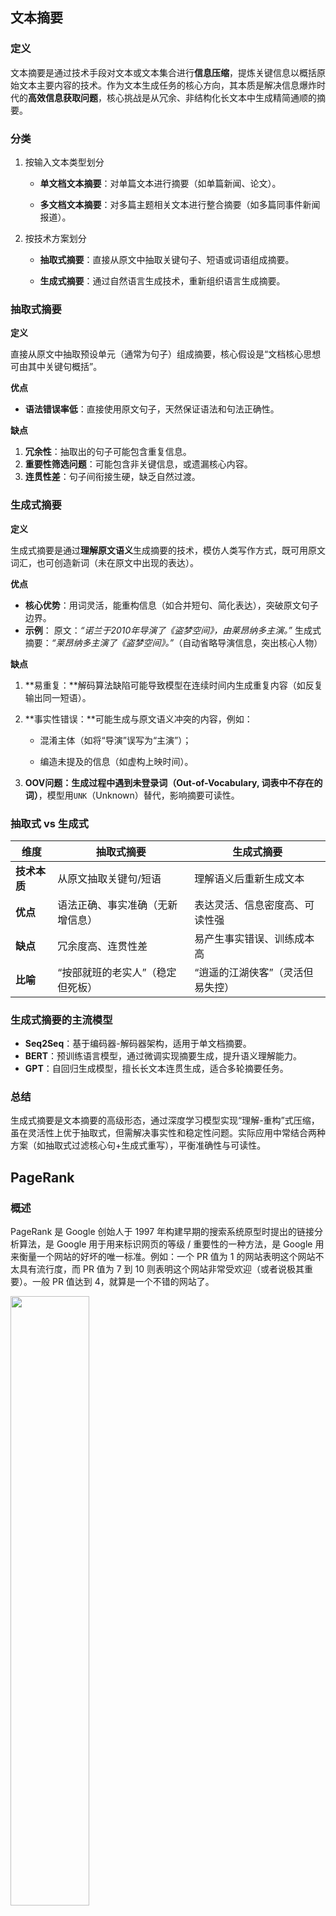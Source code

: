 ## 文本摘要

### 定义

文本摘要是通过技术手段对文本或文本集合进行**信息压缩**，提炼关键信息以概括原始文本主要内容的技术。作为文本生成任务的核心方向，其本质是解决信息爆炸时代的**高效信息获取问题**，核心挑战是从冗余、非结构化长文本中生成精简通顺的摘要。



### 分类

1. 按输入文本类型划分

   - **单文档文本摘要**：对单篇文本进行摘要（如单篇新闻、论文）。

   - **多文档文本摘要**：对多篇主题相关文本进行整合摘要（如多篇同事件新闻报道）。

2. 按技术方案划分

   - **抽取式摘要**：直接从原文中抽取关键句子、短语或词语组成摘要。

   - **生成式摘要**：通过自然语言生成技术，重新组织语言生成摘要。



### 抽取式摘要

**定义**

直接从原文中抽取预设单元（通常为句子）组成摘要，核心假设是“文档核心思想可由其中关键句概括”。

**优点**

- **语法错误率低**：直接使用原文句子，天然保证语法和句法正确性。

**缺点**

1. **冗余性**：抽取出的句子可能包含重复信息。
2. **重要性筛选问题**：可能包含非关键信息，或遗漏核心内容。
3. **连贯性差**：句子间衔接生硬，缺乏自然过渡。



### 生成式摘要

**定义**

生成式摘要是通过**理解原文语义**生成摘要的技术，模仿人类写作方式，既可用原文词汇，也可创造新词（未在原文中出现的表达）。



**优点**

- **核心优势**：用词灵活，能重构信息（如合并短句、简化表达），突破原文句子边界。
- **示例**：
  原文：*“诺兰于2010年导演了《盗梦空间》，由莱昂纳多主演。”*
  生成式摘要：*“莱昂纳多主演了《盗梦空间》。”*（自动省略导演信息，突出核心人物）



**缺点**

1. **易重复：**解码算法缺陷可能导致模型在连续时间内生成重复内容（如反复输出同一短语）。

2. **事实性错误：**可能生成与原文语义冲突的内容，例如：

   - 混淆主体（如将“导演”误写为“主演”）；

   - 编造未提及的信息（如虚构上映时间）。

3. **OOV问题：**生成过程中遇到**未登录词（Out-of-Vocabulary, 词表中不存在的词）**，模型用`UNK`（Unknown）替代，影响摘要可读性。



### 抽取式 vs 生成式

| 维度         | 抽取式摘要                       | 生成式摘要                       |
| ------------ | -------------------------------- | -------------------------------- |
| **技术本质** | 从原文抽取关键句/短语            | 理解语义后重新生成文本           |
| **优点**     | 语法正确、事实准确（无新增信息） | 表达灵活、信息密度高、可读性强   |
| **缺点**     | 冗余度高、连贯性差               | 易产生事实错误、训练成本高       |
| **比喻**     | “按部就班的老实人”（稳定但死板） | “逍遥的江湖侠客”（灵活但易失控） |



### 生成式摘要的主流模型

- **Seq2Seq**：基于编码器-解码器架构，适用于单文档摘要。
- **BERT**：预训练语言模型，通过微调实现摘要生成，提升语义理解能力。
- **GPT**：自回归生成模型，擅长长文本连贯生成，适合多轮摘要任务。



### 总结

生成式摘要是文本摘要的高级形态，通过深度学习模型实现“理解-重构”式压缩，虽在灵活性上优于抽取式，但需解决事实性和稳定性问题。实际应用中常结合两种方案（如抽取式过滤核心句+生成式重写），平衡准确性与可读性。



## PageRank

### 概述

PageRank 是 Google 创始人于 1997 年构建早期的搜索系统原型时提出的链接分析算法，是 Google 用于用来标识网页的等级 / 重要性的一种方法，是 Google 用来衡量一个网站的好坏的唯一标准。例如：一个 PR 值为 1 的网站表明这个网站不太具有流行度，而 PR 值为 7 到 10 则表明这个网站非常受欢迎（或者说极其重要）。一般 PR 值达到 4，就算是一个不错的网站了。

<img src="../images/009.png" style="width: 50%">

从上面的途中可以看到，C页面被引用两次，B页面被引用一次，A页面未被引用。所以C页面的排序优先级是最高的。

PageRank 算法计算每一个网页的 PageRank 值，然后根据这个值的大小对网页的重要性进行排序。它的思想是模拟一个悠闲的上网者，上网者首先随机选择一个网页打开，然后在这个网页上呆了几分钟后，跳转到该网页所指向的链接，这样无所事事、漫无目的地在网页上跳来跳去，PageRank 就是估计这个悠闲的上网者分布在各个网页上的概率。

**PageRank 背后的两个基本假设：**

- 数量假设：更重要的网页更可能被更多的网页链接到。
- 质量假设：有更高的 PageRank 的网页将会传递更高的权重。



### 算法

通过下面一个例子来理解算法的基本逻辑。

<img src="../images/010.png" style="width: 50%">

网页和网页之间的连接关系组成一个有向图，其中网页是节点，网页之间的连接为有向边。如上图所示的连接关系，就可以使用如下表格来表示：

| To\From | A    | B    | C    | D    |
| ------- | ---- | ---- | ---- | ---- |
| A       | 0    | 1/2  | 1    | 0    |
| B       | 1/3  | 0    | 0    | 1/2  |
| C       | 1/3  | 0    | 0    | 1/2  |
| D       | 1/3  | 1/2  | 0    | 0    |

从上面的表格可以看到，网页跳转到自己的权重为0，网页引用的其他网页权重是均分的。基于此，我们可以先得到一个转移矩阵（Transaction Matrix）：
$$
M = \begin{bmatrix}
0 & {1/2} & 1 & 0 \\
1/3 & 0 & 0 & 1/2 \\
1/3 & 0 & 0 &1/2 \\
1/3 & 1/2 & 0 & 0
\end{bmatrix}
$$
有了上面的转移矩阵，我们从两个角度来思考： 

1. 一个网页 X 如果有许多网页指向他，那么转移矩阵的 X 行就会有许多的非零元素，转移之后这个网页就会获得更大的 PageRank，这刚好和我们上文提到的数量假设相对应。
2. 假设 X 网页具有很高的重要性，那么 X 所转移到的那些网页将会由于 X 的高重要性而获得相对更高的重要性，这刚好和我们上文提到的质量假设相对应。

那么，怎样表示一个网页的重要性呢？我们使用 PageRank Matrix 来表示。先根据上述的有向图设定一个初始矩阵： 
$$
PR0 = \begin{bmatrix}
1/4 \\
1/4 \\
1/4 \\
1/4
\end{bmatrix}
$$
矩阵中从上到下分别表示A、B、C、D四个网页的初始PR值，之所以初始矩阵的 PR 值均为 1/4，是因为一个无聊的人上网，刚开始想要来打开一个网页，那么他打开这一堆网页中的任何一个在最开始都是相同概率的。

接下来使用转移矩阵与初始矩阵进行矩阵运算：
$$
PR1 = M * PR0 = \begin{bmatrix}
9/24 \\
5/24 \\
5/24 \\
5/24
\end{bmatrix}
$$
经过这样一轮计算后，可以看出网页A的PR只是最高的。同理，我们还可以继续使用 转移矩阵 和 PR1 继续计算PR2，不断重复迭代过程，直到 PR(k+1) 与 PR(k) 的差值小于预设阈值（如 10^−6），此时的 PageRank 向量即为收敛结果。

我们这里进行的是无阻尼迭代，若引入阻尼因子（默认是0.85），计算会更符合实际上网者的行为（有一定概率随机跳转，避免 “死端” 和 “循环” 问题），最终各网页的 PageRank 值会更合理地反映其重要性，PageRank 值高的网页在排序中更靠前。



### 代码实现

PageRank算法我们需要借助一个名叫NetWorkX的三方库来实现。

```shell
pip install -i https://pypi.tuna.tsinghua.edu.cn/simple/ networkx
```

下面给个示例：

```python
import networkx as nx

# 创建有向图
G = nx.DiGraph()

# 有向图之间边的关系
edges = [("A", "B"), ("A", "C"), ("A", "D"), ("B", "A"), ("B", "D"), ("C", "A"), ("D", "B"), ("D", "C")]
for edge in edges:
    G.add_edge(edge[0], edge[1])

# alpha 就是阻尼系数，取值范围为0到1之间
pagerank_list = nx.pagerank(G, alpha=0.85)
print(pagerank_list)
"""
{'A': 0.3245609358176832, 'B': 0.2251463547274389, 'C': 0.2251463547274389, 'D': 0.2251463547274389}
"""
```

这个有向图和前面的算法示例是一样的，最终最高的PR值得网页是A。



## TextRank

TextRank 算法是一种用于文本摘要和关键词提取的基于图的算法，它借鉴了 PageRank 算法的思想，用于自动提取文本中重要的句子或关键词。每个句子或词语都被表示为图中的一个节点。通常，可以使用词向量（Word Embeddings）来表示词语，这些词向量可以通过预训练的词嵌入模型（如 Word2Vec 或 GloVe）获取。对于句子，可以使用句向量来表示，通常是将句子中所有词语的词向量进行平均或加权平均。

接下来，需要确定节点之间的关系，即边。通常使用某种相似度度量来计算节点之间的相似性，例如余弦相似度。节点之间的相似度可以根据节点的词向量或其他特征来计算。如果相似度超过一个预定的阈值，则在两个节点之间建立一条边。

一旦构建了图，就可以使用类似 PageRank 的算法来计算每个节点（句子或词语）的重要性分数。TextRank 算法使用迭代的方式计算这些分数，直到收敛为止。

一旦计算出每个节点的重要性分数，就可以根据这些分数来选择最重要的句子或词语作为文本摘要或关键词。通常，可以根据分数排名来选择前 N 个句子或词语。

<img src="../images/011.png" style="width: 50%">

重要性分数的计算通过多轮迭代进行，每一轮都根据与其相连的节点的重要性来更新节点自身的重要性分数。更新公式如下：
$$
Score(A)=(1-d)+d*\sum{Score(B)/OutDegree(B)}
\\
B是与节点A相连接的其中一个节点,Score(B)则是节点B的重要性分数
\\
d是阻尼因子，介于0~1之间，用于平衡迭代过程中的随机浏览和节点之间的相互连接
\\
OutDegree(B)表示节点B的出度，就是与节点B相连接的边的数量
$$


### 关键句提取

```python
import jieba
import networkx as nx
import matplotlib.pyplot as plt

from sklearn.feature_extraction.text import TfidfVectorizer


def load_stop_words():
    with open(r"./data/stopwords.txt", "r", encoding="utf8") as f:
        lines = f.readlines()

    stop_words = set()
    for line in lines:
        stop_words.add(line.strip())

    return list(stop_words)


def extract_sentences(text, top=5):
    # 将文本分成句子，并去除空句子
    text = text.replace("。", "，")
    sentences = [sentence for sentence in text.split("，") if sentence]

    # 创建向量模型
    vectorizer = TfidfVectorizer(tokenizer=jieba.cut, stop_words=load_stop_words())
    # 训练结果矩阵
    tfidf_matrix = vectorizer.fit_transform(sentences)

    # 构建图
    graph = nx.from_scipy_sparse_array(tfidf_matrix * tfidf_matrix.T)

    # pagerank 重要性评分
    scores = nx.pagerank(graph)

    # 评分的索引就是句子的索引
    tops = sorted(scores.items(), key=lambda x: x[1], reverse=True)[:top]
    top_sentences = {score: sentences[idx] for idx, score in tops}
    print(top_sentences)
    """
    {0.06255761820126685: '即世界一流大学和一流学科', 
    0.061826090088680126: '双一流”建设与以往的“211工程”和“985工程”既存在联系', 
    0.05645534609257605: '重点支持部分高校创建世界一流大学和高水平大学', 
    0.05553994176036382: '推动一批高水平大学和学科进入世界一流行列或前列', 
    0.05550495271785693: '“211工程”于1995年正式启动'}
    """

    # 画图
    edges = nx.get_edge_attributes(graph, "weight")
    edges = {(u, v): round(w, 3) for (u, v), w in edges.items()}
    pos = nx.spring_layout(graph)  # 弹簧布局算法获取句子的位置

    nx.draw(graph, pos, with_labels=True, node_size=300, node_color="tomato", font_size=12, font_weight="bold")
    nx.draw_networkx_edge_labels(graph, pos, edge_labels=edges, alpha=0.5)  # 标记边的权重
    plt.show()


if __name__ == '__main__':
    text = ("“双一流”，即世界一流大学和一流学科，是中共中央、国务院于2015年作出的重大战略决策，"
            "也是我国高等教育领域继“211工程”“985工程”之后的又一国家战略。"
            "该政策旨在提升中国高等教育综合实力和国际竞争力，"
            "推动一批高水平大学和学科进入世界一流行列或前列，"
            "为实现“两个一百年”奋斗目标和中华民族伟大复兴的中国梦提供有力支撑。"
            "双一流”建设与以往的“211工程”和“985工程”既存在联系，又有着明显区别。"
            "“211工程”于1995年正式启动，旨在面向21世纪，重点建设100所左右的高等学校和一批重点学科，共计116所高校入选，"
            "侧重于提升高校整体实力，促进高等教育均衡发展。"
            "“985工程”于1999年正式启动，目标是形成一批达到国际先进水平的学科，"
            "重点支持部分高校创建世界一流大学和高水平大学，共有39所高校入选，更强调冲击世界一流大学的目标。")
    
    extract_sentences(text)
```

绘制的网络图如下：

<img src="../images/012.png" style="width: 75%">



### 关键词提取

可以提取句子，同样就可以提取词语，此处引入一个新的库`textrank4zh`。

```python
import jieba

from textrank4zh import TextRank4Keyword


def load_stop_words():
    with open(r"./data/stopwords.txt", "r", encoding="utf8") as f:
        lines = f.readlines()

    stop_words = set()
    for line in lines:
        stop_words.add(line.strip())

    return list(stop_words)

def extract_words(text, top=5):
    # 基于文本进行分词，并去除停用词
    stop_words = load_stop_words()
    all_words = jieba.lcut(text)
    words = [word for word in all_words if word not in stop_words]
    
    # 分析词语
    tr4z = TextRank4Keyword()
    tr4z.analyze(text=" ".join(words), lower=True, window=10)
    keywords = tr4z.get_keywords(top, word_min_len=2)
    print(keywords)
    """
    [{'word': '工程', 'weight': 0.0349662138792166}, 
    {'word': '一流', 'weight': 0.028255201897967843}, 
    {'word': '学科', 'weight': 0.027448694072093237}, 
    {'word': '高等教育', 'weight': 0.02720430434330949}, 
    {'word': '世界', 'weight': 0.02671875352608742}]
    """


if __name__ == '__main__':
    text = ("“双一流”，即世界一流大学和一流学科，是中共中央、国务院于2015年作出的重大战略决策，"
            "也是我国高等教育领域继“211工程”“985工程”之后的又一国家战略。"
            "该政策旨在提升中国高等教育综合实力和国际竞争力，"
            "推动一批高水平大学和学科进入世界一流行列或前列，"
            "为实现“两个一百年”奋斗目标和中华民族伟大复兴的中国梦提供有力支撑。"
            "双一流”建设与以往的“211工程”和“985工程”既存在联系，又有着明显区别。"
            "“211工程”于1995年正式启动，旨在面向21世纪，重点建设100所左右的高等学校和一批重点学科，共计116所高校入选，"
            "侧重于提升高校整体实力，促进高等教育均衡发展。"
            "“985工程”于1999年正式启动，目标是形成一批达到国际先进水平的学科，"
            "重点支持部分高校创建世界一流大学和高水平大学，共有39所高校入选，更强调冲击世界一流大学的目标。")
    
    extract_words(text)
```



## TF-IDF

TF-IDF（Term Frequency-Inverse Document Frequency）是自然语言处理（NLP）中用于 **评估词语在文本中重要性** 的经典加权算法，广泛应用于文本分类、关键词提取、搜索引擎排序等场景。

### 原理

TF-IDF 的核心思想：
**一个词语的重要性 = 词在单篇文档中的频率（TF） × 词在语料库中的稀缺性（IDF）**

- **高频词但普遍存在**（如“的”“是”）：TF 高但 IDF 低，TF-IDF 低 → 重要性低。
- **低频词但稀缺**（如专业术语“Transformer”）：TF 中等但 IDF 高，TF-IDF 高 → 重要性高。



### 公式

#### TF（词频，Term Frequency）

某词在 **单篇文档** 中出现的频率：
$$
TF(t,d)=\frac{该词在文档d中出现的次数}{文档d中词的总数}
$$
**示例**：文档“苹果发布新手机”中，“苹果”出现1次，总词数5 → TF=1/5=0.2。



#### IDF（逆文档频率，Inverse Document Frequency）

某词在 **整个语料库** 中的稀缺性（含该词的文档越少，IDF 越高）：
$$
IDF(t,D)=log\frac{语料库总文档数}{包含词t的文档数+1}
$$
**+1 目的**：避免分母为0（无文档包含该词时）。

**示例**：若语料库有1000篇文档，仅10篇含“苹果” → IDF=log(1000/(10+1))≈2.29。



#### TF-IDF 综合权重

$$
TF-IDF(t,d,D)=TF(t,d)*IDF(t,D)
$$

**示例**：上述“苹果”的 TF-IDF=0.2 × 2.29≈0.458，远高于高频停用词（如“的”的 TF-IDF≈0）。



### 应用场景

1. **关键词提取**：TF-IDF 值最高的词即为文档核心主题词（如论文关键词）。
2. **文本分类**：将 TF-IDF 向量作为特征输入分类模型（如 SVM、朴素贝叶斯）。
3. **搜索引擎**：按 TF-IDF 权重排序搜索结果（如 Google 早期排序算法）。



### 代码实现

此处基于中文文本做一下基础用法的演示。

```python
import jieba
import numpy as np

from sklearn.feature_extraction.text import TfidfVectorizer


def load_stop_words():
    with open(r"./data/stopwords.txt", "r", encoding="utf8") as f:
        lines = f.readlines()

    stop_words = set()
    for line in lines:
        stop_words.add(line.strip())

    return list(stop_words)


# 语料库
corpus = ["苹果发布新手机", "苹果是水果", "华为发布新电脑", "人工智能改变世界"]

# 计算TF-IDF矩阵
# token_pattern 表示匹配的词至少有两个字，这里是默认配置，我们可以根据实际情况修改
tfidf = TfidfVectorizer(tokenizer=jieba.cut, stop_words=load_stop_words(), token_pattern=r"(?u)\b\w\w+\b")
matrix = tfidf.fit_transform(corpus)

# 输出关键词列表
all_words = tfidf.get_feature_names_out()
print(all_words)
"""
['世界' '人工智能' '华为' '发布' '改变' '新' '新手机' '水果' '电脑' '苹果']
"""

print(matrix.toarray())
"""
[[0.    0.    0.    0.52640543 0.    0.   0.66767854 0.    0.    0.52640543]  # 文档1：发布、新手机、苹果 权重最高
 [0.    0.    0.    0.    0.    0.   0.    0.78528828 0.    0.619130]  # 文档2：水果、苹果 权重高
 [0.    0.    0.52547275 0.41428875 0.    0.52547275   0.    0.    0.52547275 0.]
 [0.57735027 0.57735027 0.    0.    0.57735027 0.   0.    0.    0.    0.]]
"""

# 打印每个文本最重要的词
index = np.argmax(matrix.toarray(), axis=1)
words = [all_words[idx] for idx in index]
print(words)
"""
['新手机', '水果', '华为', '世界']
"""
```
